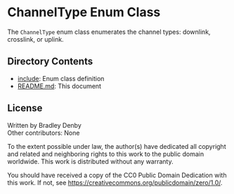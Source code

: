 # ChannelType Enum Class

The `ChannelType` enum class enumerates the channel types: downlink, crosslink,
or uplink.

## Directory Contents

* [include](include/ChannelType.hpp): Enum class definition
* [README.md](README.md): This document

## License

Written by Bradley Denby  
Other contributors: None

To the extent possible under law, the author(s) have dedicated all copyright and
related and neighboring rights to this work to the public domain worldwide. This
work is distributed without any warranty.

You should have received a copy of the CC0 Public Domain Dedication with this
work. If not, see <https://creativecommons.org/publicdomain/zero/1.0/>.
